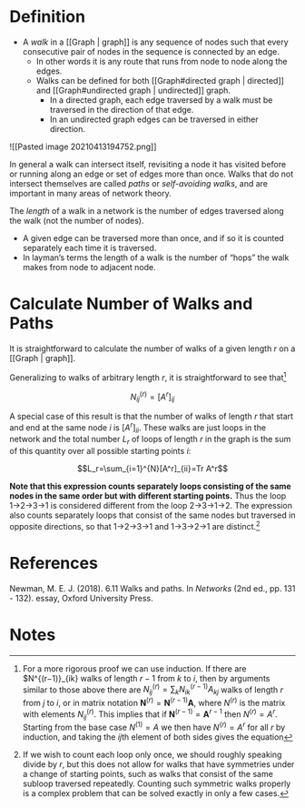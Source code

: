 # Definition

- A _walk_ in a [[Graph | graph]] is any sequence of nodes such that every consecutive pair of nodes in the sequence is connected by an edge.
	-	In other words it is any route that runs from node to node along the edges. 
	-	Walks can be defined for both [[Graph#directed graph | directed]] and [[Graph#undirected graph | undirected]] graph.
		-	In a directed graph, each edge traversed by a walk must be traversed in the direction of that edge.
		-	In an undirected graph edges can be traversed in either direction.
			
![[Pasted image 20210413194752.png]]

In general a walk can intersect itself, revisiting a node it has visited before or running along an edge or set of edges more than once.
Walks that do not intersect themselves are called _paths_ or _self-avoiding walks_, and are important in many areas of network theory.

The _length_ of a walk in a network is the number of edges traversed along the walk (not the number of nodes).
- A given edge can be traversed more than once, and if so it is counted separately each time it is traversed.
- In layman’s terms the length of a walk is the number of “hops” the walk makes from node to adjacent node.

# Calculate Number of Walks and Paths
It is straightforward to calculate the number of walks of a given length _r_ on a [[Graph | graph]]. 

Generalizing to walks of arbitrary length $r$, it is straightforward to see that[^1]

$$N^{(r)}_{ij}=[A^r]_{ij}$$

A special case of this result is that the number of walks of length $r$ that start and end at the same node $i$ is $[A^r]_{ii}$. 
These walks are just loops in the network and the total number $L_r$ of loops of length $r$ in the graph is the sum of this quantity over all possible starting points $i$:

$$L_r=\sum_{i=1}^{N}[A^r]_{ii}=Tr A^r$$

**Note that this expression counts separately loops consisting of the same nodes in the same order but with different starting points.** 
Thus the loop 1→2→3→1 is considered different from the loop 2→3→1→2. The expression also counts separately loops that consist of the same nodes but traversed in opposite directions, so that 1→2→3→1 and 1→3→2→1 are distinct.[^2]


# References
Newman, M. E. J. (2018). 6.11 Walks and paths. In _Networks_ (2nd ed., pp. 131 - 132). essay, Oxford University Press.

# Notes
[^1]: For a more rigorous proof we can use induction. If there are $N^{(r−1)}_{ik} walks of length $r−1$ from $k$ to $i$, then by arguments similar to those above there are $N_{i j}^{(r)}=\sum_{k} N_{i k}^{(r-1)} A_{k j}$ walks of length $r$ from $j$ to $i$, or in matrix notation $\mathbf{N}^{(r)}=\mathbf{N}^{(r-1)} \mathbf{A}$, where $N^{(r)}$ is the matrix with elements $N^{(r)}_{ij}$. This implies that if $\mathbf{N}^{(r-1)}=\mathbf{A}^{r-1}$ then $N^{(r)}=A^r$. Starting from the base case $N^{(1)}=A$ we then have $N^{(r)}=A^r$ for all $r$ by induction, and taking the $ij$th element of both sides gives the equation
[^2]: If we wish to count each loop only once, we should roughly speaking divide by _r_, but this does not allow for walks that have symmetries under a change of starting points, such as walks that consist of the same subloop traversed repeatedly. Counting such symmetric walks properly is a complex problem that can be solved exactly in only a few cases.